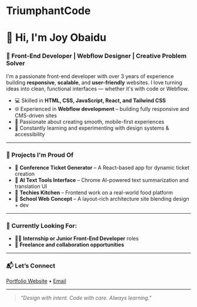 # TriumphantCode

# 👋 Hi, I'm Joy Obaidu

### 🎨 Front-End Developer | Webflow Designer | Creative Problem Solver

I'm a passionate front-end developer with over 3 years of experience building **responsive**, **scalable**, and **user-friendly** websites. I love turning ideas into clean, functional interfaces — whether it's with code or Webflow.

- 💻 Skilled in **HTML, CSS, JavaScript, React, and Tailwind CSS**
- 🌐 Experienced in **Webflow development** – building fully responsive and CMS-driven sites
- 🚀 Passionate about creating smooth, mobile-first experiences
- 🔧 Constantly learning and experimenting with design systems & accessibility

---

### 🌟 Projects I'm Proud Of
- 🎫 **Conference Ticket Generator** – A React-based app for dynamic ticket creation  
- 🤖 **AI Text Tools Interface** – Chrome AI-powered text summarization and translation UI  
- 🍳 **Techies Kitchen** – Frontend work on a real-world food platform  
- 🏫 **School Web Concept** – A layout-rich architecture site blending design + dev

---

### 🌱 Currently Looking For:
- 🧑‍💻 **Internship or Junior Front-End Developer** roles  
- 🤝 **Freelance and collaboration opportunities**  

---

### 📬 Let’s Connect  
[Portfolio Website](https://portfolio-react-js-joy.vercel.app/)  • [Email](joyobaidu@gmail.com)

---

> *"Design with intent. Code with care. Always learning."*

